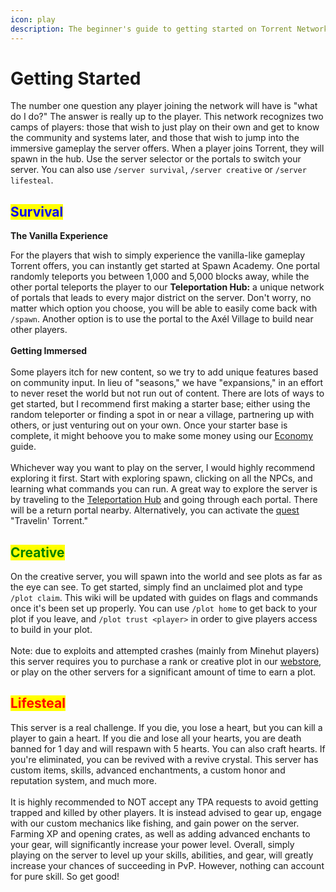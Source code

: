 ```yaml
---
icon: play
description: The beginner's guide to getting started on Torrent Network.
---
```


# Getting Started

The number one question any player joining the network will have is "what do I do?" The answer is really up to the player. This network recognizes two camps of players: those that wish to just play on their own and get to know the community and systems later, and those that wish to jump into the immersive gameplay the server offers. When a player joins Torrent, they will spawn in the hub. Use the server selector or the portals to switch your server. You can also use `/server survival`, `/server creative` or `/server lifesteal`.

## <mark style="color:blue;">**Survival**</mark>

**The Vanilla Experience**

For the players that wish to simply experience the vanilla-like gameplay Torrent offers, you can instantly get started at Spawn Academy. One portal randomly teleports you between 1,000 and 5,000 blocks away, while the other portal teleports the player to our **Teleportation Hub:** a unique network of portals that leads to every major district on the server. Don't worry, no matter which option you choose, you will be able to easily come back with `/spawn`. Another option is to use the portal to the Axél Village to build near other players.\
\
**Getting Immersed**\
\
Some players itch for new content, so we try to add unique features based on community input. In lieu of "seasons," we have "expansions," in an effort to never reset the world but not run out of content. There are lots of ways to get started, but I recommend first making a starter base; either using the random teleporter or finding a spot in or near a village, partnering up with others, or just venturing out on your own. Once your starter base is complete, it might behoove you to make some money using our [Economy](survival/economy.md) guide.\
\
Whichever way you want to play on the server, I would highly recommend exploring it first. Start with exploring spawn, clicking on all the NPCs, and learning what commands you can run. A great way to explore the server is by traveling to the [Teleportation Hub](survival/teleportation-hub/) and going through each portal. There will be a return portal nearby. Alternatively, you can activate the [quest](survival/quests/) "Travelin' Torrent."

## <mark style="color:green;">**Creative**</mark>

On the creative server, you will spawn into the world and see plots as far as the eye can see. To get started, simply find an unclaimed plot and type `/plot claim`. This wiki will be updated with guides on flags and commands once it's been set up properly. You can use `/plot home` to get back to your plot if you leave, and `/plot trust <player>` in order to give players access to build in your plot.\
\
Note: due to exploits and attempted crashes (mainly from Minehut players) this server requires you to purchase a rank or creative plot in our [webstore](https://torrent.tebex.io), or play on the other servers for a significant amount of time to earn a plot.

## <mark style="color:red;">**Lifesteal**</mark>

This server is a real challenge. If you die, you lose a heart, but you can kill a player to gain a heart. If you die and lose all your hearts, you are death banned for 1 day and will respawn with 5 hearts. You can also craft hearts. If you're eliminated, you can be revived with a revive crystal. This server has custom items, skills, advanced enchantments, a custom honor and reputation system, and much more.\
\
It is highly recommended to NOT accept any TPA requests to avoid getting trapped and killed by other players. It is instead advised to gear up, engage with our custom mechanics like fishing, and gain power on the server. Farming XP and opening crates, as well as adding advanced enchants to your gear, will significantly increase your power level. Overall, simply playing on the server to level up your skills, abilities, and gear, will greatly increase your chances of succeeding in PvP. However, nothing can account for pure skill. So get good!
